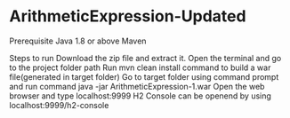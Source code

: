 # ArithmeticExpression-Updated

Prerequisite
Java 1.8 or above
Maven

Steps to run
Download the zip file and extract it.
Open the terminal and go to the project folder path
Run mvn clean install command to build a war file(generated in target folder)
Go to target folder using command prompt and run command java -jar ArithmeticExpression-1.war
Open the web browser and type localhost:9999
H2 Console can be openend by using localhost:9999/h2-console
